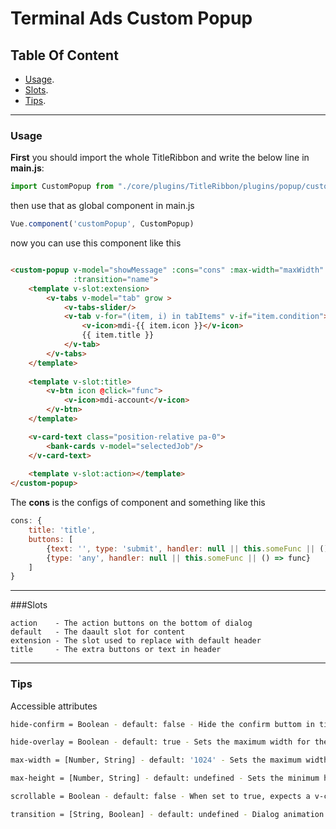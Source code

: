 # Terminal Ads Custom Popup

## Table Of Content

- [Usage](#Usage).
- [Slots](#Slots).
- [Tips](#tips).

---

### Usage

**First** you should import the whole TitleRibbon and write the below line in **main.js**:

```javascript
import CustomPopup from "./core/plugins/TitleRibbon/plugins/popup/customPopup"
```

then use that as global component in main.js

```javascript
Vue.component('customPopup', CustomPopup)
```

now you can use this component like this

```html

<custom-popup v-model="showMessage" :cons="cons" :max-width="maxWidth" max-heigth="maxHeight" hide-overlay scrollable
              :transition="name">
    <template v-slot:extension>
        <v-tabs v-model="tab" grow >
            <v-tabs-slider/>
            <v-tab v-for="(item, i) in tabItems" v-if="item.condition">
                <v-icon>mdi-{{ item.icon }}</v-icon>
                {{ item.title }}
            </v-tab>
        </v-tabs>
    </template>
    
    <template v-slot:title>
        <v-btn icon @click="func">
            <v-icon>mdi-account</v-icon>
        </v-btn>
    </template>

    <v-card-text class="position-relative pa-0">
        <bank-cards v-model="selectedJob"/>
    </v-card-text>
    
    <template v-slot:action></template>
</custom-popup>
```

The **cons** is the configs of component and something like this

```javascript
cons: {
    title: 'title',
    buttons: [
        {text: '', type: 'submit', handler: null || this.someFunc || () => func, disabled: false || () => func},
        {type: 'any', handler: null || this.someFunc || () => func}
    ]
}
```

---

###Slots

```
action    - The action buttons on the bottom of dialog
default   - The daault slot for content
extension - The slot used to replace with default header
title     - The extra buttons or text in header
```

---

### Tips

Accessible attributes

```bash
hide-confirm = Boolean - default: false - Hide the confirm buttom in title.

hide-overlay = Boolean - default: true - Sets the maximum width for the component.

max-width = [Number, String] - default: '1024' - Sets the maximum width for the component.

max-height = [Number, String] - default: undefined - Sets the minimum height for the component.

scrollable = Boolean - default: false - When set to true, expects a v-card and a v-card-text component with a designated height

transition = [String, Boolean] - default: undefined - Dialog animation
```